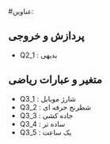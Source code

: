 #عناوین:

## پردازش و خروجی
- Q2_1 : بدیهی

## متغیر و عبارات ریاضی
- Q3_1 : شارژ موبایل
- Q3_2 : شطرنج حرفه ای
- Q3_3 : جاده کشی
- Q3_4 : ساده تر
- Q3_5 : یک ساعت